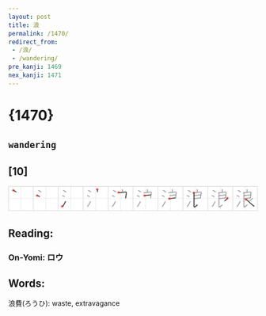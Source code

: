 ```yaml
---
layout: post
title: 浪
permalink: /1470/
redirect_from:
 - /浪/
 - /wandering/
pre_kanji: 1469
nex_kanji: 1471
---
```


# {1470}

## `wandering`

## [10]

<div class="stroke"><img src="../images/E6B5AA.png" /></div>

## Reading:

### On-Yomi: ロウ

## Words:

浪費(ろうひ): waste, extravagance
